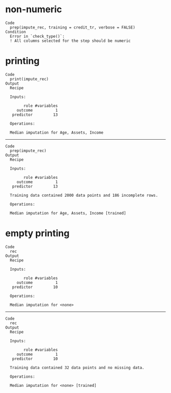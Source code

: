 # non-numeric

    Code
      prep(impute_rec, training = credit_tr, verbose = FALSE)
    Condition
      Error in `check_type()`:
      ! All columns selected for the step should be numeric

# printing

    Code
      print(impute_rec)
    Output
      Recipe
      
      Inputs:
      
            role #variables
         outcome          1
       predictor         13
      
      Operations:
      
      Median imputation for Age, Assets, Income

---

    Code
      prep(impute_rec)
    Output
      Recipe
      
      Inputs:
      
            role #variables
         outcome          1
       predictor         13
      
      Training data contained 2000 data points and 186 incomplete rows. 
      
      Operations:
      
      Median imputation for Age, Assets, Income [trained]

# empty printing

    Code
      rec
    Output
      Recipe
      
      Inputs:
      
            role #variables
         outcome          1
       predictor         10
      
      Operations:
      
      Median imputation for <none>

---

    Code
      rec
    Output
      Recipe
      
      Inputs:
      
            role #variables
         outcome          1
       predictor         10
      
      Training data contained 32 data points and no missing data.
      
      Operations:
      
      Median imputation for <none> [trained]

